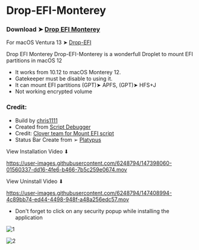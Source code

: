 # Drop-EFI-Monterey

### Download ➤ [Drop EFI Monterey ](https://github.com/chris1111/Drop-EFI-Monterey/releases/tag/V1)

For macOS Ventura 13 ➤ [Drop-EFI](https://github.com/chris1111/Drop-EFI)
 
Drop EFI Monterey
Drop-EFI-Monterey is a wonderfull Droplet to mount EFI partitions in macOS 12
- It works from 10.12 to macOS Monterey 12.
- Gatekeeper must be disable to using it.
- It can mount EFI partitions (GPT)➤ APFS, (GPT)➤ HFS+J
- Not working encrypted volume

### Credit:
- Build by [chris1111](https://github.com/chris1111/)
- Created from [Script Debugger](https://latenightsw.com/)
- Credit: [Clover team for Mount EFI script](https://sourceforge.net/projects/cloverefiboot/)
- Status Bar Create from ➢ [Platypus](https://sveinbjorn.org/platypus)
      
View Installation Video ⬇︎

https://user-images.githubusercontent.com/6248794/147398060-01560337-dd16-4fe6-b466-7b5c259e0674.mov

View Uninstall Video ⬇︎

https://user-images.githubusercontent.com/6248794/147408994-4c89bb74-ed44-4498-948f-a48a256edc57.mov

- Don't forget to click on any security popup while installing the application

![1](https://user-images.githubusercontent.com/6248794/147398132-8228c9f6-91e7-412b-bbec-d7ebc3dc2284.png)

![2](https://user-images.githubusercontent.com/6248794/147398133-345b672f-3698-44ec-b68b-c0f9c6a02245.png)
